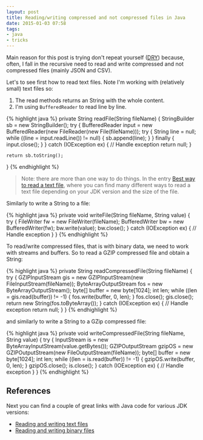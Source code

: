 ```yaml
---
layout: post
title: Reading/writing compressed and not compressed files in Java
date: 2015-01-03 07:58
tags:
- java
- tricks
---
```

Main reason for this post is trying don't repeat yourself ([DRY](http://en.wikipedia.org/wiki/Don%27t_repeat_yourself)) because, often, I fall in the recursive need to read and write compressed and not compressed files (mainly JSON and CSV).

Let's to see first how to read text files. Note I'm working with (relatively small) text files so:

1.  The read methods returns an String with the whole content.
2.  I'm using `BufferedReader` to read line by line.

{% highlight java %}
private String readFile(String fileName) {
    StringBuilder sb = new StringBuilder();
    try {
        BufferedReader input = new BufferedReader(new FileReader(new File(fileName)));
        try {
            String line = null;
            while ((line = input.readLine()) != null) {
                sb.append(line);
            }
        } finally {
            input.close();
        }
    } catch (IOException ex) {
        // Handle exception
        return null;
    }

    return sb.toString();
}
{% endhighlight %}

> Note: there are more than one way to do things. In the entry [Best way to read a text file](http://stackoverflow.com/questions/4716503/best-way-to-read-a-text-file), where you can find many different ways to read a text file depending on your JDK version and the size of the file.

Similarly to write a String to a file:

{% highlight java %}
private void writeFile(String fileName, String value) {
    try {
        FileWriter fw = new FileWriter(fileName);
        BufferedWriter bw = new BufferedWriter(fw);
        bw.write(value);
        bw.close();
    } catch (IOException ex) {
        // Handle exception
    }
}
{% endhighlight %}

To read/write compressed files, that is with binary data, we need to work with streams and buffers. So to read a GZIP compressed file and obtain a String:

{% highlight java %}
private String readCompressedFile(String fileName) {
    try {
        GZIPInputStream gis = new GZIPInputStream(new FileInputStream(fileName));
        ByteArrayOutputStream fos = new ByteArrayOutputStream();
        byte[] buffer = new byte[1024];
        int len;
        while ((len = gis.read(buffer)) != -1) {
            fos.write(buffer, 0, len);
        }
        fos.close();
        gis.close();
        return new String(fos.toByteArray());
    } catch (IOException ex) {
        // Handle exception
        return null;
    }
}
{% endhighlight %}

and similarly to write a String to a GZip compressed file:

{% highlight java %}
private void writeCompressedFile(String fileName, String value) {
    try {
        InputStream is = new ByteArrayInputStream(value.getBytes());
        GZIPOutputStream gzipOS = new GZIPOutputStream(new FileOutputStream(fileName));
        byte[] buffer = new byte[1024];
        int len;
        while ((len = is.read(buffer)) != -1) {
            gzipOS.write(buffer, 0, len);
        }
        gzipOS.close();
        is.close();
    } catch (IOException ex) {
        // Handle exception
    }
}
{% endhighlight %}

## References

Next you can find a couple of great links with Java code for various JDK versions:

*   [Reading and writing text files](http://www.javapractices.com/topic/TopicAction.do?Id=42)
*   [Reading and writing binary files](http://www.javapractices.com/topic/TopicAction.do?Id=245)
